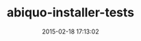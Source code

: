 ---
layout: post
title:  "abiquo-installer-tests"
repo:   "abiquo/abiquo-installer-tests"
date:   2015-02-18 17:13:02
gemurl: http://github.com/abiquo/abiquo-installer-tests
---